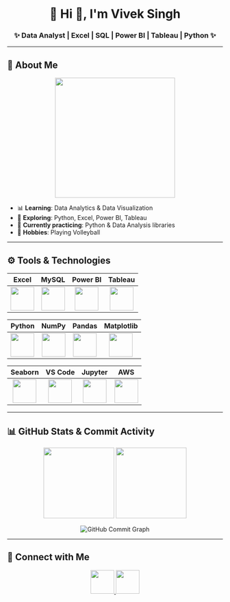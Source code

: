 <h1 align="center">🚀 Hi 👋, I'm Vivek Singh</h1>
<h3 align="center">✨ Data Analyst | Excel | SQL | Power BI | Tableau | Python ✨</h3>

---

## 🔮 About Me  

<div align="center">
  <img src="https://raw.githubusercontent.com/rahulbanerjee26/githubProfileReadmeGenerator/main/gifs/data.gif" width="280"/>
</div>

- 📊 **Learning**: Data Analytics & Data Visualization  
- 🐍 **Exploring**: Python, Excel, Power BI, Tableau  
- 🚀 **Currently practicing**: Python & Data Analysis libraries  
- 🏐 **Hobbies**: Playing Volleyball  

---

## ⚙️ Tools & Technologies  

<div align="center">

| Excel | MySQL | Power BI | Tableau |
|:---:|:---:|:---:|:---:|
| <img src="https://img.icons8.com/color/60/microsoft-excel-2019--v1.png" width="55"/> | <img src="https://cdn.jsdelivr.net/gh/devicons/devicon/icons/mysql/mysql-original.svg" width="55"/> | <img src="https://img.icons8.com/color/60/power-bi.png" width="55"/> | <img src="https://img.icons8.com/color/60/tableau-software.png" width="55"/> |

| Python | NumPy | Pandas | Matplotlib |
|:---:|:---:|:---:|:---:|
| <img src="https://cdn.jsdelivr.net/gh/devicons/devicon/icons/python/python-original.svg" width="55"/> | <img src="https://cdn.jsdelivr.net/gh/devicons/devicon/icons/numpy/numpy-original.svg" width="55"/> | <img src="https://cdn.jsdelivr.net/gh/devicons/devicon/icons/pandas/pandas-original.svg" width="55"/> | <img src="https://matplotlib.org/stable/_static/logo2.svg" width="55"/> |

| Seaborn | VS Code | Jupyter | AWS |
|:---:|:---:|:---:|:---:|
| <img src="https://seaborn.pydata.org/_images/logo-mark-lightbg.svg" width="55"/> | <img src="https://cdn.jsdelivr.net/gh/devicons/devicon/icons/vscode/vscode-original.svg" width="55"/> | <img src="https://cdn.jsdelivr.net/gh/devicons/devicon/icons/jupyter/jupyter-original.svg" width="55"/> | <img src="https://img.icons8.com/color/60/amazon-web-services.png" width="55"/> |

</div>

---

## 📊 GitHub Stats & Commit Activity  

<p align="center">
  <img src="https://github-readme-stats.vercel.app/api?username=viveksingh052&show_icons=true&theme=radical&hide_border=true&bg_color=0d1117&title_color=ff6ec7&icon_color=00eaff" height="165" />
  <img src="https://github-readme-streak-stats.herokuapp.com/?user=viveksingh052&theme=radical&hide_border=true&background=0d1117&stroke=00eaff&ring=ff6ec7&fire=ff6ec7&currStreakLabel=00eaff" height="165" />
</p>

<p align="center">
  <img src="https://github-readme-activity-graph.vercel.app/graph?username=viveksingh052&custom_title=Commit%20Activity&hide=issues,prs&area=true&line=ff6ec7&point=ffffff&title_color=ff6ec7&color=00eaff&bg_color=0d1117&y_axis_label=Commits%20Count" alt="GitHub Commit Graph" />
</p>

---

## 🤝 Connect with Me  

<p align="center">
  <a href="https://www.linkedin.com/in/viveksingh52/">
    <img src="https://img.icons8.com/fluency/48/linkedin.png" width="55" height="55"/>
  </a>
  <a href="mailto:vivekvs2927@gmail.com">
    <img src="https://img.icons8.com/fluency/48/gmail-new.png" width="55" height="55"/>
  </a>
</p>
